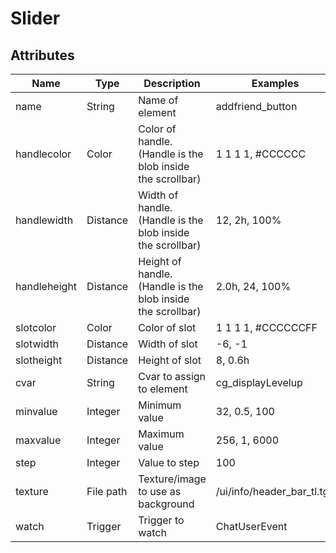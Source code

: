 # Slider

## Attributes

| Name          |  Type      |  Description                                                 |  Examples                   |
|---------------|------------|--------------------------------------------------------------|-----------------------------|
|  name         |  String    |  Name of element                                             |  addfriend_button           |
|  handlecolor  |  Color     |  Color of handle. (Handle is the blob inside the scrollbar)  |  1 1 1 1, #CCCCCC           |
|  handlewidth  |  Distance  |  Width of handle. (Handle is the blob inside the scrollbar)  |  12, 2h, 100%               |
|  handleheight |  Distance  |  Height of handle. (Handle is the blob inside the scrollbar) |  2.0h, 24, 100%             |
|  slotcolor    |  Color     |  Color of slot                                               |  1 1 1 1, #CCCCCCFF         |
|  slotwidth    |  Distance  |  Width of slot                                               |  -6, -1                     |
|  slotheight   |  Distance  |  Height of slot                                              |  8, 0.6h                    |
|  cvar         |  String    |  Cvar to assign to element                                   |  cg_displayLevelup          |
|  minvalue     |  Integer   |  Minimum value                                               |  32, 0.5, 100               |
|  maxvalue     |  Integer   |  Maximum value                                               |  256, 1, 6000               |
|  step         |  Integer   |  Value to step                                               |  100                        |
|  texture      |  File path |  Texture/image to use as background                          |  /ui/info/header_bar_tl.tga |
|  watch        |  Trigger   |  Trigger to watch                                            |  ChatUserEvent              |